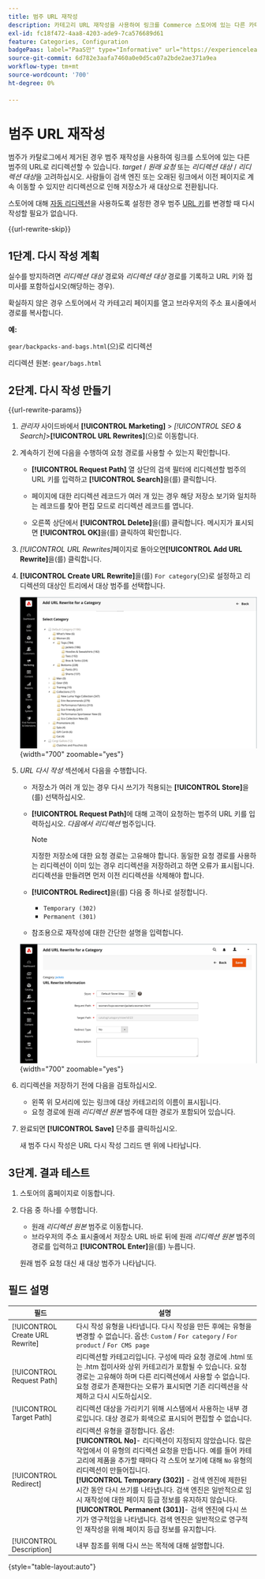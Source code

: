 ```yaml
---
title: 범주 URL 재작성
description: 카테고리 URL 재작성을 사용하여 링크를 Commerce 스토어에 있는 다른 카테고리의 URL로 리디렉션하는 방법에 대해 알아봅니다.
exl-id: fc18f472-4aa8-4203-ade9-7ca576689d61
feature: Categories, Configuration
badgePaas: label="PaaS만" type="Informative" url="https://experienceleague.adobe.com/en/docs/commerce/user-guides/product-solutions" tooltip="Adobe Commerce 온 클라우드 프로젝트(Adobe 관리 PaaS 인프라) 및 온프레미스 프로젝트에만 적용됩니다."
source-git-commit: 6d782e3aafa7460a0e0d5ca07a2bde2ae371a9ea
workflow-type: tm+mt
source-wordcount: '700'
ht-degree: 0%

---
```


# 범주 URL 재작성

범주가 카탈로그에서 제거된 경우 범주 재작성을 사용하여 링크를 스토어에 있는 다른 범주의 URL로 리디렉션할 수 있습니다. _target_ / _원래 요청_ 또는 _리디렉션 대상_ / _리디렉션 대상_&#x200B;을 고려하십시오. 사람들이 검색 엔진 또는 오래된 링크에서 이전 페이지로 계속 이동할 수 있지만 리디렉션으로 인해 저장소가 새 대상으로 전환됩니다.

스토어에 대해 [자동 리디렉션](url-redirect-product-automatic.md)을 사용하도록 설정한 경우 범주 [URL 키](../catalog/catalog-urls.md)를 변경할 때 다시 작성할 필요가 없습니다.

{{url-rewrite-skip}}

## 1단계. 다시 작성 계획

실수를 방지하려면 _리디렉션 대상_ 경로와 _리디렉션 대상_ 경로를 기록하고 URL 키와 접미사를 포함하십시오(해당하는 경우).

확실하지 않은 경우 스토어에서 각 카테고리 페이지를 열고 브라우저의 주소 표시줄에서 경로를 복사합니다.

**예:**

`gear/backpacks-and-bags.html`(으)로 리디렉션

리디렉션 원본: `gear/bags.html`

## 2단계. 다시 작성 만들기

{{url-rewrite-params}}

1. _관리자_ 사이드바에서 **[!UICONTROL Marketing]** > _[!UICONTROL SEO & Search]_>**[!UICONTROL URL Rewrites]**(으)로 이동합니다.

1. 계속하기 전에 다음을 수행하여 요청 경로를 사용할 수 있는지 확인합니다.

   - **[!UICONTROL Request Path]** 열 상단의 검색 필터에 리디렉션할 범주의 URL 키를 입력하고 **[!UICONTROL Search]**&#x200B;을(를) 클릭합니다.

   - 페이지에 대한 리디렉션 레코드가 여러 개 있는 경우 해당 저장소 보기와 일치하는 레코드를 찾아 편집 모드로 리디렉션 레코드를 엽니다.

   - 오른쪽 상단에서 **[!UICONTROL Delete]**&#x200B;을(를) 클릭합니다. 메시지가 표시되면 **[!UICONTROL OK]**&#x200B;을(를) 클릭하여 확인합니다.

1. _[!UICONTROL URL Rewrites]_&#x200B;페이지로 돌아오면&#x200B;**[!UICONTROL Add URL Rewrite]**&#x200B;을(를) 클릭합니다.

1. **[!UICONTROL Create URL Rewrite]**&#x200B;을(를) `For category`(으)로 설정하고 리디렉션의 대상인 트리에서 대상 범주를 선택합니다.

   ![URL 다시 작성 - 범주 선택](./assets/url-rewrite-category-choose.png){width="700" zoomable="yes"}

1. _URL 다시 작성_ 섹션에서 다음을 수행합니다.

   - 저장소가 여러 개 있는 경우 다시 쓰기가 적용되는 **[!UICONTROL Store]**&#x200B;을(를) 선택하십시오.

   - **[!UICONTROL Request Path]**&#x200B;에 대해 고객이 요청하는 범주의 URL 키를 입력하십시오. _다음에서 리디렉션_ 범주입니다.

     >[!NOTE]
     >
     >지정한 저장소에 대한 요청 경로는 고유해야 합니다. 동일한 요청 경로를 사용하는 리디렉션이 이미 있는 경우 리디렉션을 저장하려고 하면 오류가 표시됩니다. 리디렉션을 만들려면 먼저 이전 리디렉션을 삭제해야 합니다.

   - **[!UICONTROL Redirect]**&#x200B;을(를) 다음 중 하나로 설정합니다.

      - `Temporary (302)`
      - `Permanent (301)`

   - 참조용으로 재작성에 대한 간단한 설명을 입력합니다.

   ![범주에 대한 URL 다시 작성 추가](./assets/url-rewrite-for-category.png){width="700" zoomable="yes"}

1. 리디렉션을 저장하기 전에 다음을 검토하십시오.

   - 왼쪽 위 모서리에 있는 링크에 대상 카테고리의 이름이 표시됩니다.
   - 요청 경로에 원래 _리디렉션 원본_ 범주에 대한 경로가 포함되어 있습니다.

1. 완료되면 **[!UICONTROL Save]** 단추를 클릭하십시오.

   새 범주 다시 작성은 URL 다시 작성 그리드 맨 위에 나타납니다.

## 3단계. 결과 테스트

1. 스토어의 홈페이지로 이동합니다.

1. 다음 중 하나를 수행합니다.

   - 원래 _리디렉션 원본_ 범주로 이동합니다.
   - 브라우저의 주소 표시줄에서 저장소 URL 바로 뒤에 원래 _리디렉션 원본_ 범주의 경로를 입력하고 **[!UICONTROL Enter]**&#x200B;을(를) 누릅니다.

   원래 범주 요청 대신 새 대상 범주가 나타납니다.

## 필드 설명

| 필드 | 설명 |
|--- |--- |
| [!UICONTROL Create URL Rewrite] | 다시 작성 유형을 나타냅니다. 다시 작성을 만든 후에는 유형을 변경할 수 없습니다. 옵션: `Custom` / `For category` / `For product` / `For CMS page` |
| [!UICONTROL Request Path] | 리디렉션할 카테고리입니다. 구성에 따라 요청 경로에 .html 또는 .htm 접미사와 상위 카테고리가 포함될 수 있습니다. 요청 경로는 고유해야 하며 다른 리디렉션에서 사용할 수 없습니다. 요청 경로가 존재한다는 오류가 표시되면 기존 리디렉션을 삭제하고 다시 시도하십시오. |
| [!UICONTROL Target Path] | 리디렉션 대상을 가리키기 위해 시스템에서 사용하는 내부 경로입니다. 대상 경로가 회색으로 표시되어 편집할 수 없습니다. |
| [!UICONTROL Redirect] | 리디렉션 유형을 결정합니다. 옵션: <br/>**[!UICONTROL No]**- 리디렉션이 지정되지 않았습니다. 많은 작업에서 이 유형의 리디렉션 요청을 만듭니다. 예를 들어 카테고리에 제품을 추가할 때마다 각 스토어 보기에 대해 `No` 유형의 리디렉션이 만들어집니다.<br/>**[!UICONTROL Temporary (302)]** - 검색 엔진에 제한된 시간 동안 다시 쓰기를 나타냅니다. 검색 엔진은 일반적으로 임시 재작성에 대한 페이지 등급 정보를 유지하지 않습니다. <br/>**[!UICONTROL Permanent (301)]**- 검색 엔진에 다시 쓰기가 영구적임을 나타냅니다. 검색 엔진은 일반적으로 영구적인 재작성을 위해 페이지 등급 정보를 유지합니다. |
| [!UICONTROL Description] | 내부 참조를 위해 다시 쓰는 목적에 대해 설명합니다. |

{style="table-layout:auto"}
